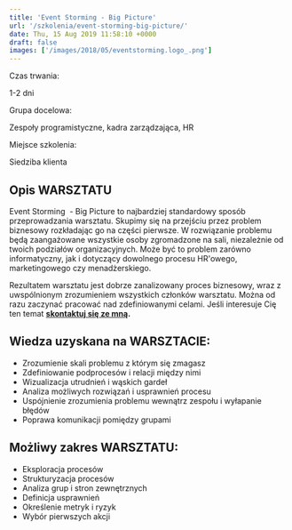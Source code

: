 ```yaml
---
title: 'Event Storming - Big Picture'
url: '/szkolenia/event-storming-big-picture/'
date: Thu, 15 Aug 2019 11:58:10 +0000
draft: false
images: ['/images/2018/05/eventstorming.logo_.png']
---
```


Czas trwania:

1-2 dni

Grupa docelowa:

Zespoły programistyczne, kadra zarządzająca, HR

Miejsce szkolenia:

Siedziba klienta

## Opis WARSZTATU

Event Storming  - Big Picture to najbardziej standardowy sposób przeprowadzania warsztatu. Skupimy się na przejściu przez problem biznesowy rozkładając go na części pierwsze. W rozwiązanie problemu będą zaangażowane wszystkie osoby zgromadzone na sali, niezależnie od twoich podziałów organizacyjnych. Może być to problem zarówno informatyczny, jak i dotyczący dowolnego procesu HR'owego, marketingowego czy menadżerskiego.

Rezultatem warsztatu jest dobrze zanalizowany proces biznesowy, wraz z uwspólnionym zrozumieniem wszystkich członków warsztatu. Można od razu zaczynać pracować nad zdefiniowanymi celami. Jeśli interesuje Cię ten temat **[skontaktuj się ze mną](/kontakt).**

## Wiedza uzyskana na WARSZTACIE:

 *   Zrozumienie skali problemu z którym się zmagasz
 *   Zdefiniowanie podprocesów i relacji między nimi
 *   Wizualizacja utrudnień i wąskich gardeł
 *   Analiza możliwych rozwiązań i usprawnień procesu
 *   Uspójnienie zrozumienia problemu wewnątrz zespołu i wyłapanie błędów
 *   Poprawa komunikacji pomiędzy grupami

## Możliwy zakres WARSZTATU:

 *   Eksploracja procesów
 *   Strukturyzacja procesów
 *   Analiza grup i stron zewnętrznych
 *   Definicja usprawnień
 *   Określenie metryk i ryzyk
 *   Wybór pierwszych akcji